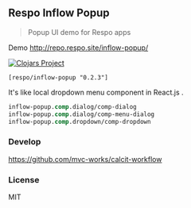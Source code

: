 
Respo Inflow Popup
----

> Popup UI demo for Respo apps

Demo http://repo.respo.site/inflow-popup/

[![Clojars Project](https://img.shields.io/clojars/v/respo/inflow-popup.svg)](https://clojars.org/respo/inflow-popup)

```edn
[respo/inflow-popup "0.2.3"]
```

It's like local dropdown menu component in React.js .

```clojure
inflow-popup.comp.dialog/comp-dialog
inflow-popup.comp.dialog/comp-menu-dialog
inflow-popup.comp.dropdown/comp-dropdown
```

### Develop

https://github.com/mvc-works/calcit-workflow

### License

MIT
